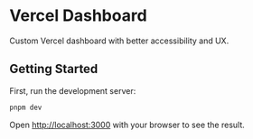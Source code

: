 # Vercel Dashboard

Custom Vercel dashboard with better accessibility and UX.

## Getting Started

First, run the development server:

```bash
pnpm dev
```

Open [http://localhost:3000](http://localhost:3000) with your browser to see the result.
